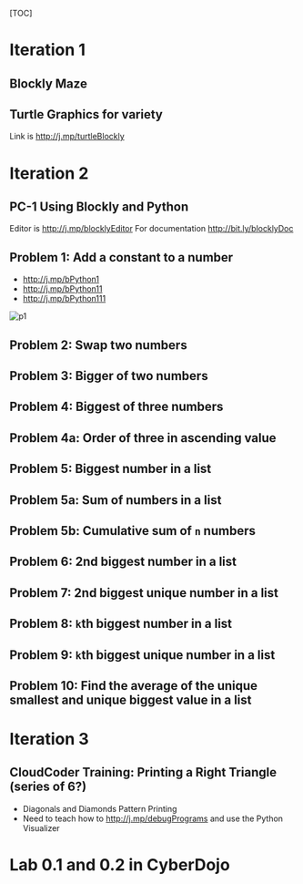 [TOC]

# Iteration 1

## Blockly Maze

## Turtle Graphics for variety

Link is http://j.mp/turtleBlockly

# Iteration 2

## PC-1 Using Blockly and Python

Editor is http://j.mp/blocklyEditor
For documentation http://bit.ly/blocklyDoc

## Problem 1: Add a constant to a number

- http://j.mp/bPython1
- http://j.mp/bPython11
- http://j.mp/bPython111

![p1](https://files.gitter.im/kgisl/KovaiPy/T3XY/Screenshot-2017-06-17-at-16.10.43.png)

## Problem 2: Swap two numbers

## Problem 3: Bigger of two numbers

## Problem 4: Biggest of three numbers

## Problem 4a: Order of three in ascending value

## Problem 5: Biggest number in a list

## Problem 5a: Sum of numbers in a list

## Problem 5b: Cumulative sum of `n` numbers

## Problem 6: 2nd biggest number in a list

## Problem 7: 2nd biggest unique number in a list

## Problem 8: `k`th biggest number in a list

## Problem 9: `k`th biggest unique number in a list

## Problem 10: Find the average of the unique smallest and unique biggest value in a list

# Iteration 3

## CloudCoder Training: Printing a Right Triangle (series of 6?)

- Diagonals and Diamonds Pattern Printing
- Need to teach how to http://j.mp/debugPrograms and use the Python Visualizer

# Lab 0.1 and 0.2 in CyberDojo
